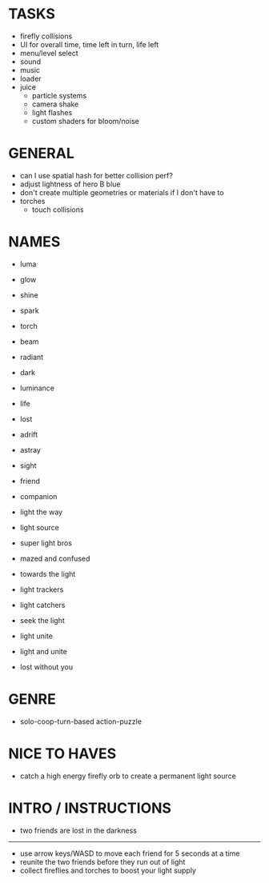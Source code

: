 # TASKS
  - firefly collisions
- UI for overall time, time left in turn, life left
- menu/level select
- sound
- music
- loader
- juice
  - particle systems
  - camera shake
  - light flashes
  - custom shaders for bloom/noise

# GENERAL

- can I use spatial hash for better collision perf?
- adjust lightness of hero B blue
- don't create multiple geometries or materials if I don't have to
- torches
  - touch collisions

# NAMES

- luma
- glow
- shine
- spark
- torch
- beam
- radiant
- dark
- luminance

- life

- lost
- adrift
- astray

- sight

- friend
- companion

- light the way
- light source
- super light bros
- mazed and confused
- towards the light
- light trackers
- light catchers
- seek the light
- light unite
- light and unite
- lost without you

# GENRE

- solo-coop-turn-based action-puzzle

# NICE TO HAVES
- catch a high energy firefly orb to create a permanent light source

# INTRO / INSTRUCTIONS

- two friends are lost in the darkness
---
- use arrow keys/WASD to move each friend for 5 seconds at a time
- reunite the two friends before they run out of light
- collect fireflies and torches to boost your light supply
